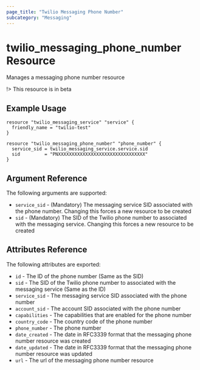 ```yaml
---
page_title: "Twilio Messaging Phone Number"
subcategory: "Messaging"
---
```


# twilio_messaging_phone_number Resource

Manages a messaging phone number resource

!> This resource is in beta

## Example Usage

```hcl
resource "twilio_messaging_service" "service" {
  friendly_name = "twilio-test"
}

resource "twilio_messaging_phone_number" "phone_number" {
  service_sid = twilio_messaging_service.service.sid
  sid         = "PNXXXXXXXXXXXXXXXXXXXXXXXXXXXXXXXX"
}
```

## Argument Reference

The following arguments are supported:

- `service_sid` - (Mandatory) The messaging service SID associated with the phone number. Changing this forces a new resource to be created
- `sid` - (Mandatory) The SID of the Twilio phone number to associated with the messaging service. Changing this forces a new resource to be created

## Attributes Reference

The following attributes are exported:

- `id` - The ID of the phone number (Same as the SID)
- `sid` - The SID of the Twilio phone number to associated with the messaging service (Same as the ID)
- `service_sid` - The messaging service SID associated with the phone number
- `account_sid` - The account SID associated with the phone number
- `capabilities` - The capabilities that are enabled for the phone number
- `country_code` - The country code of the phone number
- `phone_number` - The phone number
- `date_created` - The date in RFC3339 format that the messaging phone number resource was created
- `date_updated` - The date in RFC3339 format that the messaging phone number resource was updated
- `url` - The url of the messaging phone number resource
